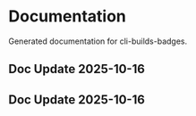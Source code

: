 # Documentation

Generated documentation for cli-builds-badges.

## Doc Update 2025-10-16

## Doc Update 2025-10-16

